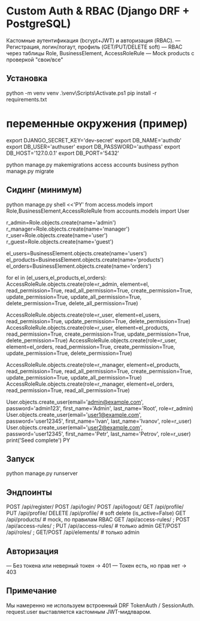 # Custom Auth & RBAC (Django DRF + PostgreSQL)

Кастомные аутентификация (bcrypt+JWT) и авторизация (RBAC).
— Регистрация, логин/логаут, профиль (GET/PUT/DELETE soft)
— RBAC через таблицы Role, BusinessElement, AccessRoleRule
— Mock products с проверкой "свои/все"

## Установка
python -m venv venv
.\venv\Scripts\Activate.ps1
pip install -r requirements.txt

# переменные окружения (пример)
export DJANGO_SECRET_KEY='dev-secret'
export DB_NAME='authdb'
export DB_USER='authuser'
export DB_PASSWORD='authpass'
export DB_HOST='127.0.0.1'
export DB_PORT='5432'

python manage.py makemigrations access accounts business
python manage.py migrate

## Сидинг (минимум)
python manage.py shell <<'PY'
from access.models import Role,BusinessElement,AccessRoleRule
from accounts.models import User

r_admin=Role.objects.create(name='admin')
r_manager=Role.objects.create(name='manager')
r_user=Role.objects.create(name='user')
r_guest=Role.objects.create(name='guest')

el_users=BusinessElement.objects.create(name='users')
el_products=BusinessElement.objects.create(name='products')
el_orders=BusinessElement.objects.create(name='orders')

for el in (el_users,el_products,el_orders):
    AccessRoleRule.objects.create(role=r_admin, element=el,
        read_permission=True, read_all_permission=True,
        create_permission=True,
        update_permission=True, update_all_permission=True,
        delete_permission=True, delete_all_permission=True)

AccessRoleRule.objects.create(role=r_user, element=el_users,
    read_permission=True, update_permission=True, delete_permission=True)
AccessRoleRule.objects.create(role=r_user, element=el_products,
    read_permission=True, create_permission=True, update_permission=True, delete_permission=True)
AccessRoleRule.objects.create(role=r_user, element=el_orders,
    read_permission=True, create_permission=True, update_permission=True, delete_permission=True)

AccessRoleRule.objects.create(role=r_manager, element=el_products,
    read_permission=True, read_all_permission=True, create_permission=True, update_permission=True, update_all_permission=True)
AccessRoleRule.objects.create(role=r_manager, element=el_orders,
    read_permission=True, read_all_permission=True)

User.objects.create_user(email='admin@example.com', password='admin123', first_name='Admin', last_name='Root', role=r_admin)
User.objects.create_user(email='user1@example.com', password='user12345', first_name='Ivan', last_name='Ivanov', role=r_user)
User.objects.create_user(email='user2@example.com', password='user12345', first_name='Petr', last_name='Petrov', role=r_user)
print('Seed complete')
PY

## Запуск
python manage.py runserver

## Эндпоинты
POST /api/register/
POST /api/login/
POST /api/logout/
GET  /api/profile/
PUT  /api/profile/
DELETE /api/profile/  # soft delete (is_active=False)
GET  /api/products/   # mock, по правилам RBAC
GET  /api/access-rules/ ; POST /api/access-rules/ ; PUT /api/access-rules/  # только admin
GET/POST /api/roles/ ; GET/POST /api/elements/  # только admin

## Авторизация
— Без токена или неверный токен → 401
— Токен есть, но прав нет → 403

## Примечание
Мы намеренно не используем встроенный DRF TokenAuth / SessionAuth. request.user выставляется кастомным JWT-мидлваром.
